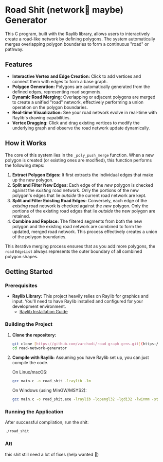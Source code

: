 # Road Shit (network🫤 maybe) Generator

This C program, built with the Raylib library, allows users to interactively create a road-like network by defining polygons. The system automatically merges overlapping polygon boundaries to form a continuous "road" or pathway.

## Features

- **Interactive Vertex and Edge Creation:** Click to add vertices and connect them with edges to form a base graph.
- **Polygon Generation:** Polygons are automatically generated from the defined edges, representing road segments.
- **Dynamic Road Merging:** Overlapping or adjacent polygons are merged to create a unified "road" network, effectively performing a union operation on the polygon boundaries.
- **Real-time Visualization:** See your road network evolve in real-time with Raylib's drawing capabilities.
- **Vertex Dragging:** Click and drag existing vertices to modify the underlying graph and observe the road network update dynamically.

## How it Works

The core of this system lies in the `_poly_push_merge` function. When a new polygon is created (or existing ones are modified), this function performs the following steps:

1.  **Extract Polygon Edges:** It first extracts the individual edges that make up the new polygon.
2.  **Split and Filter New Edges:** Each edge of the _new_ polygon is checked against the _existing_ road network. Only the portions of the new polygon's edges that lie _outside_ the current road network are kept.
3.  **Split and Filter Existing Road Edges:** Conversely, each edge of the _existing_ road network is checked against the _new_ polygon. Only the portions of the existing road edges that lie _outside_ the new polygon are retained.
4.  **Combine and Replace:** The filtered segments from both the new polygon and the existing road network are combined to form the updated, merged road network. This process effectively creates a union of the polygon boundaries.

This iterative merging process ensures that as you add more polygons, the `road` `EdgeList` always represents the outer boundary of all combined polygon shapes.

## Getting Started

### Prerequisites

- **Raylib Library:** This project heavily relies on Raylib for graphics and input. You'll need to have Raylib installed and configured for your development environment.
  - [Raylib Installation Guide](https://github.com/raysan5/raylib)

### Building the Project

1.  **Clone the repository:**
    ```bash
    git clone [https://github.com/varchodi/road-graph-gens.git](https://github.com/varchodi/road-graph-gens.git)
    cd road-network-generator
    ```
2.  **Compile with Raylib:**
    Assuming you have Raylib set up, you can just compile the code.

    On Linux/macOS:

    ```bash
    gcc main.c -o road_shit -lraylib -lm
    ```

    On Windows (using MinGW/MSYS2):

    ```bash
    gcc main.c -o road_shit.exe -lraylib -lopengl32 -lgdi32 -lwinmm -static
    ```

### Running the Application

After successful compilation, run the shit:

```bash
./road_shit
```

### Att

this shit still need a lot of fixes (help wanted 🙏)
